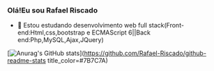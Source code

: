 ### Olá!Eu sou Rafael Riscado

- 🔭 Estou estudando desenvolvimento web full stack(Front-end:Html,css,bootstrap e  ECMAScript 6||Back end:Php,MySQL,Ajax,JQuery)

[![Anurag's GitHub stats](https://github-readme-stats.vercel.app/api?username=Rafael-Riscado)](https://github.com/Rafael-Riscado/github-readme-stats title_color=#7B7C7A)
